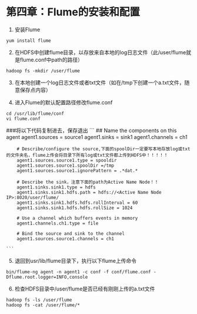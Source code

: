 # 第四章：Flume的安装和配置

1. 安装Flume
```
yum install flume
```
    
2. 在HDFS中创建flume目录，以存放来自本地的log日志文件（此/user/flume就是flume.conf中path的路径）
```
hadoop fs -mkdir /user/flume
```
    
3. 在本地创建一个log日志文件或者txt文件（如在/tmp下创建一个a.txt文件，随意保存点内容）
    
4. 进入Flume的默认配置路径修改flume.conf
```
cd /usr/lib/flume/conf
vi flume.conf
```
###将以下代码复制进去，保存退出
    ```
        ## Name the components on this agent
        agent1.sources = source1
        agent1.sinks = sink1
        agent1.channels = ch1
        
        # Describe/configure the source,下面的spoolDir一定要写本地存放log或txt的文件夹名，flume上传会将目录下所有log或txt文件都上传到HDFS中！！！！！
        agent1.sources.source1.type = spooldir
        agent1.sources.source1.spoolDir =/tmp
        agent1.sources.source1.ignorePattern = .*dat.*
        
        # Describe the sink，注意下面的path为Active Name Node！！
        agent1.sinks.sink1.type = hdfs
        agent1.sinks.sink1.hdfs.path = hdfs://<Active Name Node IP>:8020/user/flume/
        agent1.sinks.sink1.hdfs.hdfs.rollInterval = 60
        agent1.sinks.sink1.hdfs.hdfs.rollSize = 1024
        
        # Use a channel which buffers events in memory
        agent1.channels.ch1.type = file
        
        # Bind the source and sink to the channel
        agent1.sources.source1.channels = ch1
        
    ```

5. 退回到usr/lib/flume目录下，执行以下flume上传命令
```
bin/flume-ng agent -n agent1 -c conf -f conf/flume.conf -Dflume.root.logger=INFO,console
```
6. 检查HDFS目录中/user/flume是否已经有刚刚上传的a.txt文件
```
hadoop fs -ls /user/flume
hadoop fs -cat /user/flume/*
```

